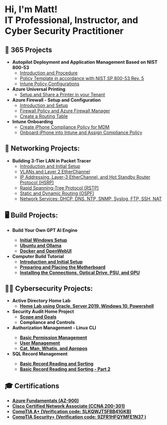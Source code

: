<h1>Hi, I'm Matt! <br/>IT Professional</a>, Instructor</a>, and Cyber Security Practitioner</a></h1>


<h2>🤖 365 Projects </h2>


- <b>Autopilot Deployment and Application Management Based on NIST 800-53 </b>
  - [Introduction and Procedure](https://github.com/GSecAwareness/Autopilot/blob/main/part1.md)
  - [Policy Template in accordance with NIST SP 800-53 Rev. 5](https://github.com/GSecAwareness/Autopilot/blob/main/part2.md)
  - [Intune Policy Configurations](https://github.com/GSecAwareness/Autopilot/blob/main/part3.md)
- <b>Azure Universal Printing </b>
  - [Setup and Share a Printer in your Tenant](https://github.com/GSecAwareness/Printing/blob/main/part1.md)
- <b>Azure Firewall - Setup and Configuration </b>
  - [Introduction and Setup](https://github.com/GSecAwareness/Firewall/blob/main/part1.md)
  - [Firewall Policy and Azure Firewall Manager](https://github.com/GSecAwareness/Firewall/blob/main/part2.md)
  - [Create a Routing Table](https://github.com/GSecAwareness/Firewall/blob/main/part3.md)
- <b>Intune Onboarding </b>
  - [Create iPhone Compliance Policy for MDM](https://github.com/GSecAwareness/iOSCompliancePolicy/tree/main)
  - [Onboard iPhone into Intune and Assign Compliance Policy](https://github.com/GSecAwareness/Onboard-iPhone/blob/main/main.md)
  
<h2>🏫 Networking Projects:</h2>

- <b>Building 3-Tier LAN in Packet Tracer</b>  
  - [Introduction and Initial Setup](https://github.com/GSecAwareness/LAN/blob/main/README.md)  
  - [VLANs and Layer 2 EtherChannel](https://github.com/GSecAwareness/LAN/blob/main/part2/part2.md)
  - [IP Addressing, Layer-3 EtherChannel, and Hot Standby Router Protocol (HSRP)](https://github.com/GSecAwareness/LAN/blob/main/part3/part3.md)
  - [Rapid Spanning-Tree Protocol (RSTP)](https://github.com/GSecAwareness/LAN/blob/main/part4/part4.md)  
  - [Static and Dynamic Routing (OSPF)](https://github.com/GSecAwareness/LAN/blob/main/part5/part5.md)
  - [Network Services: DHCP, DNS, NTP, SNMP, Syslog, FTP, SSH, NAT](https://github.com/GSecAwareness/LAN/blob/main/part6/part6.md)
    
<h2>🖥️ Build Projects:</h2>

- <b>Build Your Own GPT AI Engine<b>
   - [Initial Windows Setup](https://github.com/GSecAwareness/ChatAI/blob/main/setup.md)
   - [Ubuntu and Ollama](https://github.com/GSecAwareness/ChatAI/blob/main/linux.md)
   - [Docker and OpenWebUI](https://github.com/GSecAwareness/ChatAI/blob/main/part3.md)     
- <b>Computer Build Tutorial</b>
   - [Introduction and Initial Setup](https://github.com/GSecAwareness/ComputerBuild/blob/main/README.md)
   - [Preparing and Placing the Motherboard](https://github.com/GSecAwareness/ComputerBuild/blob/main/part2/s2-mobo.md)
   - [Installing the Connections, Optical Drive, PSU, and GPU](https://github.com/GSecAwareness/ComputerBuild/blob/main/part3/part3.md)
  

<h2>👨‍💻 Cybersecurity Projects:</h2>

- <b>Active Directory Home Lab </b>  
  - [Home Lab using Oracle, Server 2019, Windows 10, Powershell](https://github.com/GSecAwareness/CreateActiveDirectoryLab/blob/main/README.md)
- <b>Security Audit Home Project</b>
  - [Scope and Goals](https://github.com/GSecAwareness/Security-Audit/blob/main/README.md)
  - Compliance and Controls
- <b>Authorization Management - Linux CLI<b>
  - [Basic Permission Management](https://github.com/GSecAwareness/Authorization-Management---Linux-CLI/blob/main/main.md)
  - [User Management](https://github.com/GSecAwareness/Authorization-Management---Linux-CLI/blob/main/User-Management/User_Management.md)
  - [Cat, Man, Whatis, and Apropos](https://github.com/GSecAwareness/Authorization-Management---Linux-CLI/blob/main/User-Management/cat.md)
- <b>SQL Record Management<b>
  - [Basic Record Reading and Sorting ](https://github.com/GSecAwareness/SQL/blob/main/part1.md)
  - [Basic Record Reading and Sorting - Part 2](https://github.com/GSecAwareness/SQL/blob/main/part2.md)

<h2>🎓 Certifications</h2>

- [Azure Fundamentals (AZ-900)](https://learn.microsoft.com/api/credentials/share/en-us/MG-3413/8D166FF2FC0533F5?sharingId=30A8E9CB035C4E20)
- [Cisco Certified Network Associate (CCNA 200-301)](https://cp.certmetrics.com/cisco/en/public/verify/credential/ad1896b77896473eb8526f15b658ba1f)
- [CompTIA A+   (Verification code: SLKQWJT5FBB41GKB) ](http://verify.CompTIA.org)
- [CompTIA Security+   (Verification code: 9ZFR1HFQYMFE1N37 ) ](http://verify.CompTIA.org)






<!--
**insert repository name here** is a ✨ _special_ ✨ repository because its `README.md` (this file) appears on your GitHub profile.

Here are some ideas to get you started:

- 🔭 I’m currently working on ...
- 🌱 I’m currently learning ...
- 👯 I’m looking to collaborate on ...
- 🤔 I’m looking for help with ...
- 💬 Ask me about ...
- 📫 How to reach me: ...
- 😄 Pronouns: ...
- ⚡ Fun fact: ...
-->
